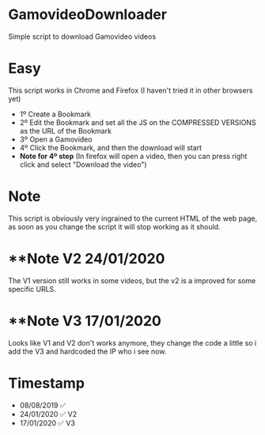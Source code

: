 # GamovideoDownloader
Simple script to download Gamovideo videos

# Easy
This script works in Chrome and Firefox (I haven't tried it in other browsers yet)

- 1º Create a Bookmark 
- 2º Edit the Bookmark and set all the JS on the COMPRESSED VERSIONS as the URL of the Bookmark
- 3º Open a Gamovideo 
- 4º Click the Bookmark, and then the download will start 
- **Note for 4º step** (In firefox will open a video, then you can press right click and select "Download the video")

# **Note**
This script is obviously very ingrained to the current HTML of the web page, as soon as you change the script it will stop working as it should.

# **Note V2 24/01/2020
The V1 version still works in some videos, but the v2 is a improved for some specific URLS.

# **Note V3 17/01/2020
Looks like V1 and V2 don't works anymore, they change the code a little so i add the V3 and hardcoded the IP who i see now.

# Timestamp
- 08/08/2019 :white_check_mark:
- 24/01/2020 :white_check_mark: V2
- 17/01/2020 :white_check_mark: V3
